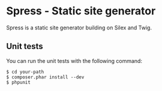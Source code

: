 Spress - Static site generator
==============================
Spress is a static site generator building on Silex and Twig.

Unit tests
----------

You can run the unit tests with the following command:

    $ cd your-path
    $ composer.phar install --dev
    $ phpunit